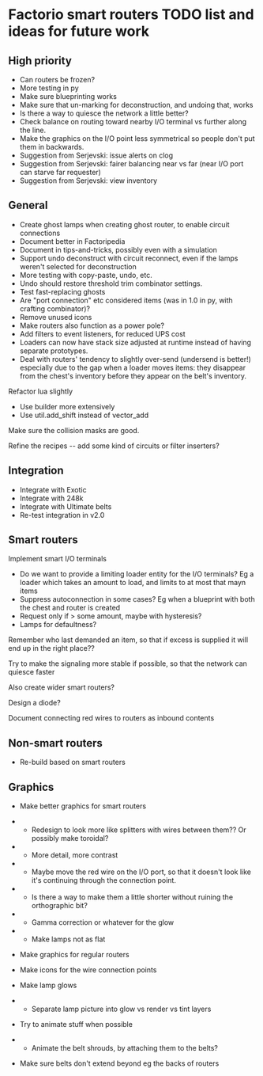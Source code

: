 # Factorio smart routers TODO list and ideas for future work

## High priority
* Can routers be frozen?
* More testing in py
* Make sure blueprinting works
* Make sure that un-marking for deconstruction, and undoing that, works
* Is there a way to quiesce the network a little better?
* Check balance on routing toward nearby I/O terminal vs further along the line.
* Make the graphics on the I/O point less symmetrical so people don't put them in backwards.
* Suggestion from Serjevski: issue alerts on clog
* Suggestion from Serjevski: fairer balancing near vs far (near I/O port can starve far requester)
* Suggestion from Serjevski: view inventory

## General
* Create ghost lamps when creating ghost router, to enable circuit connections
* Document better in Factoripedia
* Document in tips-and-tricks, possibly even with a simulation
* Support undo deconstruct with circuit reconnect, even if the lamps weren't selected for deconstruction
* More testing with copy-paste, undo, etc.
* Undo should restore threshold trim combinator settings.
* Test fast-replacing ghosts
* Are "port connection" etc considered items (was in 1.0 in py, with crafting combinator)?
* Remove unused icons
* Make routers also function as a power pole?
* Add filters to event listeners, for reduced UPS cost
* Loaders can now have stack size adjusted at runtime instead of having separate prototypes.
* Deal with routers' tendency to slightly over-send (undersend is better!) especially due to the gap when a loader moves items: they disappear from the chest's inventory before they appear on the belt's inventory.

Refactor lua slightly
* Use builder more extensively
* Use util.add_shift instead of vector_add

Make sure the collision masks are good.

Refine the recipes -- add some kind of circuits or filter inserters?

## Integration

* Integrate with Exotic
* Integrate with 248k
* Integrate with Ultimate belts
* Re-test integration in v2.0

## Smart routers

Implement smart I/O terminals
* Do we want to provide a limiting loader entity for the I/O terminals?  Eg a loader which takes an amount to load, and limits to at most that mayn items
* Suppress autoconnection in some cases?  Eg when a blueprint with both the chest and router is created
* Request only if > some amount, maybe with hysteresis?
* Lamps for defaultness?

Remember who last demanded an item, so that if excess is supplied it will end up in the right place??

Try to make the signaling more stable if possible, so that the network can quiesce faster

Also create wider smart routers?

Design a diode?

Document connecting red wires to routers as inbound contents

## Non-smart routers

* Re-build based on smart routers

## Graphics

* Make better graphics for smart routers
* * Redesign to look more like splitters with wires between them??  Or possibly make toroidal?
* * More detail, more contrast
* * Maybe move the red wire on the I/O port, so that it doesn't look like it's continuing through the connection point.
* * Is there a way to make them a little shorter without ruining the orthographic bit?
* * Gamma correction or whatever for the glow
* * Make lamps not as flat

* Make graphics for regular routers
* Make icons for the wire connection points
* Make lamp glows
* * Separate lamp picture into glow vs render vs tint layers

* Try to animate stuff when possible
* * Animate the belt shrouds, by attaching them to the belts?

* Make sure belts don't extend beyond eg the backs of routers